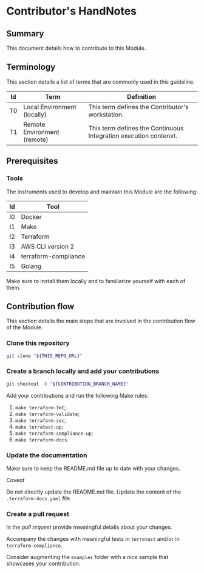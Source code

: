# Contributor's HandNotes

## Summary

This document details how to contribute to this Module.

## Terminology

This section details a list of terms that are commonly used in this guideline.

| Id  | Term                        | Definition                                                       |
|-----|-----------------------------|------------------------------------------------------------------|
| T0  | Local Environment (locally) | This term defines the Contributor's workstation.                 |
| T1  | Remote Environment (remote) | This term defines the Continuous Integration execution contenxt. |

## Prerequisites

### Tools

The instruments used to develop and maintain this Module are the following:

| Id  | Tool                 |
|-----|----------------------|
| I0  | Docker               |                
| I1  | Make                 |
| I2  | Terraform            |
| I3  | AWS CLI version 2    |
| I4  | terraform-compliance |
| I5  | Golang               |

Make sure to install them locally and to familiarize yourself with each of them.

## Contribution flow

This section details the main steps that are involved in the contribution flow of the Module.

### Clone this repository

```bash
git clone "${THIS_REPO_URL}"
```

### Create a branch locally and add your contributions

```bash
git checkout -b "${CONTRIBUTION_BRANCH_NAME}"
```

Add your contributions and run the following Make rules:

1. `make terraform-fmt`;
2. `make terraform-validate`;
3. `make terraform-sec`;
4. `make terratest-up`;
5. `make terraform-compliance-up`;
6. `make terraform-docs`.

### Update the documentation

Make sure to keep the README.md file up to date with your changes.

*Caveat*

Do not directly update the README.md file. Update the content of the `.terraform-docs.yaml` file.

### Create a pull request

In the *pull request* provide meaningful details about your changes.

Accompany the changes with meaningful tests in `terratest` and/or in `terraform-compliance`.

Consider augmenting the `examples` folder with a nice sample that showcases your contribution.
